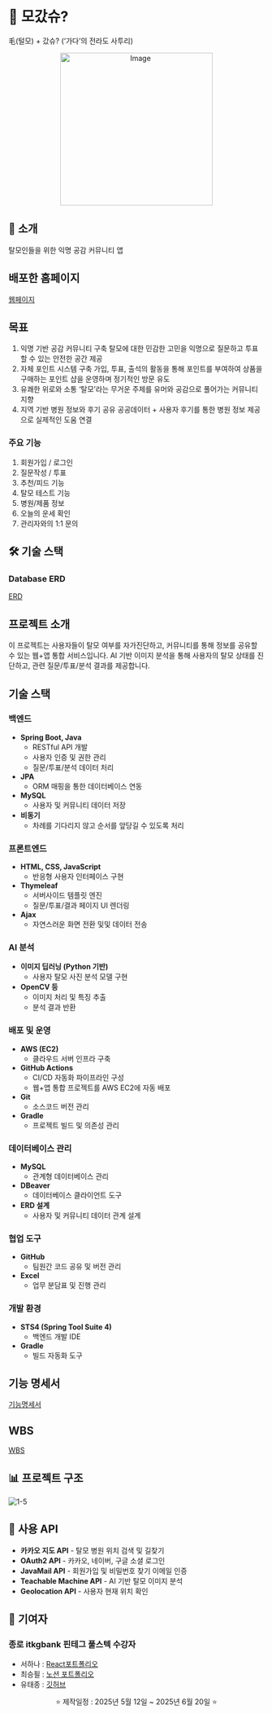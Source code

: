 # 📌 모갔슈?
毛(털모) + 갔슈? (‘가다’의 전라도 사투리)
<p align="center">
  <img src="https://github.com/user-attachments/assets/576557df-b942-4b45-bcb6-2be401ef5ab3" width="300" alt="Image">
</p>

## 📖 소개
탈모인들을 위한 익명 공감 커뮤니티 앱

## 배포한 홈페이지
[웹페이지](https://mogatshoo.onrender.com/)

## 목표
1. 익명 기반 공감 커뮤니티 구축
탈모에 대한 민감한 고민을 익명으로 질문하고 투표할 수 있는 안전한 공간 제공
2. 자체 포인트 시스템 구축
가입, 투표, 출석의 활동을 통해 포인트를 부여하여 상품을 구매하는 포인트 샵을 운영하며 정기적인 방문 유도
3. 유쾌한 위로와 소통
‘탈모’라는 무거운 주제를 유머와 공감으로 풀어가는 커뮤니티 지향
4. 지역 기반 병원 정보와 후기 공유
공공데이터 + 사용자 후기를 통한 병원 정보 제공으로 실제적인 도움 연결


### 주요 기능
1. 회원가입 / 로그인
2. 질문작성 / 투표
3. 추천/피드 기능
4. 탈모 테스트 기능
5. 병원/제품 정보
6. 오늘의 운세 확인
7. 관리자와의 1:1 문의


## 🛠️ 기술 스택
### Database ERD 
[ERD](https://www.erdcloud.com/d/QPfut7HAB26ifiSkb)


## 프로젝트 소개
이 프로젝트는 사용자들이 탈모 여부를 자가진단하고, 커뮤니티를 통해 정보를 공유할 수 있는 웹+앱 통합 서비스입니다. AI 기반 이미지 분석을 통해 사용자의 탈모 상태를 진단하고, 관련 질문/투표/분석 결과를 제공합니다.



## 기술 스택

### 백엔드
- **Spring Boot, Java**
  - RESTful API 개발
  - 사용자 인증 및 권한 관리
  - 질문/투표/분석 데이터 처리
- **JPA**
  - ORM 매핑을 통한 데이터베이스 연동
- **MySQL**
  - 사용자 및 커뮤니티 데이터 저장
- **비동기**
  - 차례를 기다리지 않고 순서를 앞당길 수 있도록 처리


### 프론트엔드
- **HTML, CSS, JavaScript**
  - 반응형 사용자 인터페이스 구현
- **Thymeleaf**
  - 서버사이드 템플릿 엔진
  - 질문/투표/결과 페이지 UI 렌더링
- **Ajax**
  - 자연스러운 화면 전환 및및 데이터 전송

### AI 분석
- **이미지 딥러닝 (Python 기반)**
  - 사용자 탈모 사진 분석 모델 구현
- **OpenCV 등**
  - 이미지 처리 및 특징 추출
  - 분석 결과 반환

### 배포 및 운영
- **AWS (EC2)**
  - 클라우드 서버 인프라 구축
- **GitHub Actions**
  - CI/CD 자동화 파이프라인 구성
  - 웹+앱 통합 프로젝트를 AWS EC2에 자동 배포
- **Git**
  - 소스코드 버전 관리
- **Gradle**
  - 프로젝트 빌드 및 의존성 관리

### 데이터베이스 관리
- **MySQL**
  - 관계형 데이터베이스 관리
- **DBeaver**
  - 데이터베이스 클라이언트 도구
- **ERD 설계**
  - 사용자 및 커뮤니티 데이터 관계 설계

### 협업 도구
- **GitHub**
  - 팀원간 코드 공유 및 버전 관리
- **Excel**
  - 업무 분담표 및 진행 관리

### 개발 환경
- **STS4 (Spring Tool Suite 4)**
  - 백엔드 개발 IDE
- **Gradle**
  - 빌드 자동화 도구

## 기능 명세서
[기능명세서](https://docs.google.com/spreadsheets/d/e/2PACX-1vRVYOygTrTNBNytmTfv5SujokSA3QIlPyaG0SHuP1a-DXaPAcCxu42BoF4t2a5zR7w22IXzEbtwRz_U/pubhtml)

## WBS
[WBS](https://docs.google.com/spreadsheets/d/e/2PACX-1vQzEtGmdmMyMBthOnJAbT_waEKrh7CrcYlkn0MWF-p-uj1c8A41-e3g4SbYvJcqbloM8_0v5Tlf8lna/pubhtml)

## 📊 프로젝트 구조
![1-5](https://github.com/user-attachments/assets/70fbb418-a250-4511-95f7-028332dc82f0)


## 🔖 사용 API
- **카카오 지도 API** - 탈모 병원 위치 검색 및 길찾기
- **OAuth2 API** - 카카오, 네이버, 구글 소셜 로그인
- **JavaMail API** - 회원가입 및 비밀번호 찾기 이메일 인증
- **Teachable Machine API** - AI 기반 탈모 이미지 분석
- **Geolocation API** - 사용자 현재 위치 확인



## 🤝 기여자
### 종로 itkgbank 핀테그 풀스텍 수강자 
- 서하나 : [React포트폴리오](https://hana-dev-portfolio.netlify.app/)
- 최승필 : [노션 포트폴리오](https://www.notion.so/1e3c0872a5f880ac8e10e228219cd836?pvs=4)
- 유태종 : [깃허브](https://github.com/taejong12)


<div align="center">
  <p>⭐️ 제작일정 : 2025년 5월 12일 ~ 2025년 6월 20일 ⭐️</p>
</div>

